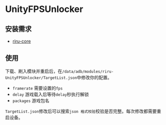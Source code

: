 # UnityFPSUnlocker
## 安装需求
- [riru-core](https://github.com/RikkaApps/Riru/releases)

## 使用
下载、刷入模块并重启后，在`/data/adb/modules/riru-UnityFPSUnlocker/TargetList.json`中修改你的配置。

- `framerate` 需要设置的`fps`
- `delay` 游戏载入后等待`delay`秒执行解锁
- `packages` 游戏包名

`TargetList.json`修改后可以搜索`json 格式校验`校验是否完整。每次修改都需要重启设备。